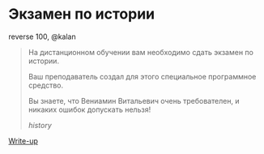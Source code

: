 # Экзамен по истории

reverse 100, @kalan

> На дистанционном обучении вам необходимо сдать экзамен по истории.
>
> Ваш преподаватель создал для этого специальное программное средство.
>
> Вы знаете, что Вениамин Витальевич очень требователен, и никаких ошибок допускать нельзя!
>
> *history*

[Write-up](WRITEUP.md)
